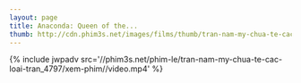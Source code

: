 ```yaml
---
layout: page
title: Anaconda: Queen of the...
thumb: http://cdn.phim3s.net/images/films/thumb/tran-nam-my-chua-te-cac-loai-tran-anaconda-queen-of-the-serpents-2010.jpg
---
```

{% include jwpadv src='//phim3s.net/phim-le/tran-nam-my-chua-te-cac-loai-tran_4797/xem-phim//video.mp4' %}